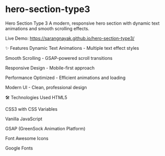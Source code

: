 # hero-section-type3
Hero Section Type 3
A modern, responsive hero section with dynamic text animations and smooth scrolling effects.

Live Demo: https://sarangnayak.github.io/hero-section-type3/

✨ Features
Dynamic Text Animations - Multiple text effect styles

Smooth Scrolling - GSAP-powered scroll transitions

Responsive Design - Mobile-first approach

Performance Optimized - Efficient animations and loading

Modern UI - Clean, professional design

🛠️ Technologies Used
HTML5

CSS3 with CSS Variables

Vanilla JavaScript

GSAP (GreenSock Animation Platform)

Font Awesome Icons

Google Fonts
